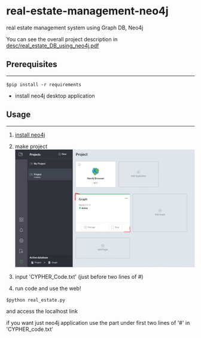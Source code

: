 # real-estate-management-neo4j
real estate management system using Graph DB, Neo4j

You can see the overall project description in [desc/real_estate_DB_using_neo4j.pdf](desc/real_estate_DB_using_neo4j.pdf)

## Prerequisites
-------------
<pre><code>$pip install -r requirements </code></pre>

- install neo4j desktop application


## Usage
--------------
1. [install neo4j ](https://neo4j.com/download-center/)

2. make project 
![screnen](/img/make_project.png)

3. input 'CYPHER_Code.txt' (just before two lines of #)

4. run code and use the web!

<pre><code>$python real_estate.py </code></pre>
and access the localhost link

if you want just neo4j application use the part under first two lines of '#' in 'CYPHER_code.txt'




